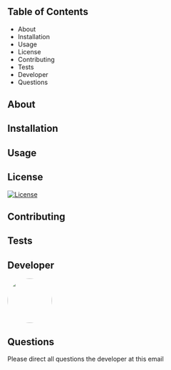 #  

   ## Table of Contents  
   * About  
   * Installation   
   * Usage  
   * License  
   * Contributing 
   * Tests 
   * Developer  
   * Questions  
   
   ## About   

     

     

   ## Installation   

     

   ## Usage  

     

   ## License  

   [![License](https://img.shields.io/badge/License-Apache%202.0-blue.svg)](https://opensource.org/licenses/Apache-2.0)  
 

   ## Contributing  

     


   ## Tests  

     

   ## Developer  

   <img src="https://avatars.githubusercontent.com/=100x100" style="height: 100px; width: 100px; border-radius:100%;">   

   ## Questions  

   Please direct all questions the developer at this email   


   